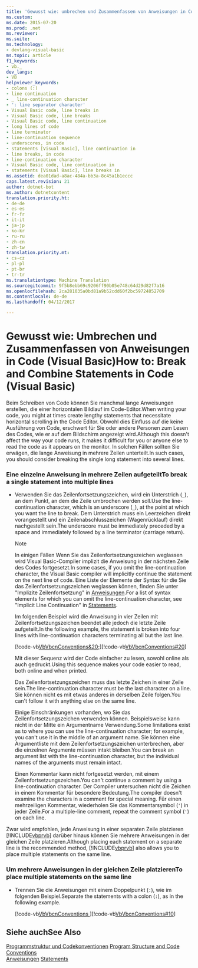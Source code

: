 ```yaml
---
title: 'Gewusst wie: umbrechen und Zusammenfassen von Anweisungen in Code (Visual Basic) | Microsoft-Dokumentation'
ms.custom: 
ms.date: 2015-07-20
ms.prod: .net
ms.reviewer: 
ms.suite: 
ms.technology:
- devlang-visual-basic
ms.topic: article
f1_keywords:
- vb._
dev_langs:
- VB
helpviewer_keywords:
- colons (:)
- line continuation
- _ line-continuation character
- ': line separator character'
- Visual Basic code, line breaks in
- Visual Basic code, line breaks
- Visual Basic code, line continuation
- long lines of code
- line terminator
- line-continuation sequence
- underscores, in code
- statements [Visual Basic], line continuation in
- line breaks, in code
- line-continuation character
- Visual Basic code, line continuation in
- statements [Visual Basic], line breaks in
ms.assetid: dea01dad-a8ac-484a-bb3a-8c45a1b1eccc
caps.latest.revision: 21
author: dotnet-bot
ms.author: dotnetcontent
translation.priority.ht:
- de-de
- es-es
- fr-fr
- it-it
- ja-jp
- ko-kr
- ru-ru
- zh-cn
- zh-tw
translation.priority.mt:
- cs-cz
- pl-pl
- pt-br
- tr-tr
ms.translationtype: Machine Translation
ms.sourcegitcommit: 9f5b8ebb69c9206ff90b05e748c64d29d82f7a16
ms.openlocfilehash: 2ca281035a0bd81a9b52cdd60f2bc59724852709
ms.contentlocale: de-de
ms.lasthandoff: 04/12/2017

---
```

# <a name="how-to-break-and-combine-statements-in-code-visual-basic"></a><span data-ttu-id="c5556-102">Gewusst wie: Umbrechen und Zusammenfassen von Anweisungen in Code (Visual Basic)</span><span class="sxs-lookup"><span data-stu-id="c5556-102">How to: Break and Combine Statements in Code (Visual Basic)</span></span>
<span data-ttu-id="c5556-103">Beim Schreiben von Code können Sie manchmal lange Anweisungen erstellen, die einer horizontalen Bildlauf im Code-Editor.</span><span class="sxs-lookup"><span data-stu-id="c5556-103">When writing your code, you might at times create lengthy statements that necessitate horizontal scrolling in the Code Editor.</span></span> <span data-ttu-id="c5556-104">Obwohl dies Einfluss auf die keine Ausführung von Code, erschwert für Sie oder andere Personen zum Lesen des Codes, wie er auf dem Bildschirm angezeigt wird.</span><span class="sxs-lookup"><span data-stu-id="c5556-104">Although this doesn't affect the way your code runs, it makes it difficult for you or anyone else to read the code as it appears on the monitor.</span></span> <span data-ttu-id="c5556-105">In solchen Fällen sollten Sie erwägen, die lange Anweisung in mehrere Zeilen unterteilt.</span><span class="sxs-lookup"><span data-stu-id="c5556-105">In such cases, you should consider breaking the single long statement into several lines.</span></span>  
  
### <a name="to-break-a-single-statement-into-multiple-lines"></a><span data-ttu-id="c5556-106">Eine einzelne Anweisung in mehrere Zeilen aufgeteilt</span><span class="sxs-lookup"><span data-stu-id="c5556-106">To break a single statement into multiple lines</span></span>  
  
-   <span data-ttu-id="c5556-107">Verwenden Sie das Zeilenfortsetzungszeichen, wird ein Unterstrich (`_`), an dem Punkt, an dem die Zeile umbrochen werden soll.</span><span class="sxs-lookup"><span data-stu-id="c5556-107">Use the line-continuation character, which is an underscore (`_`), at the point at which you want the line to break.</span></span> <span data-ttu-id="c5556-108">Dem Unterstrich muss ein Leerzeichen direkt vorangestellt und ein Zeilenabschlusszeichen (Wagenrücklauf) direkt nachgestellt sein.</span><span class="sxs-lookup"><span data-stu-id="c5556-108">The underscore must be immediately preceded by a space and immediately followed by a line terminator (carriage return).</span></span>  
  
    > [!NOTE]
    >  <span data-ttu-id="c5556-109">In einigen Fällen Wenn Sie das Zeilenfortsetzungszeichen weglassen wird Visual Basic-Compiler implizit die Anweisung in der nächsten Zeile des Codes fortgesetzt.</span><span class="sxs-lookup"><span data-stu-id="c5556-109">In some cases, if you omit the line-continuation character, the Visual Basic compiler will implicitly continue the statement on the next line of code.</span></span> <span data-ttu-id="c5556-110">Eine Liste der Elemente der Syntax für die Sie das Zeilenfortsetzungszeichen weglassen können, finden Sie unter "Implizite Zeilenfortsetzung" in [Anweisungen](../../../visual-basic/programming-guide/language-features/statements.md).</span><span class="sxs-lookup"><span data-stu-id="c5556-110">For a list of syntax elements for which you can omit the line-continuation character, see "Implicit Line Continuation" in [Statements](../../../visual-basic/programming-guide/language-features/statements.md).</span></span>  
  
     <span data-ttu-id="c5556-111">Im folgenden Beispiel wird die Anweisung in vier Zeilen mit Zeilenfortsetzungszeichen beendet alle jedoch die letzte Zeile aufgeteilt.</span><span class="sxs-lookup"><span data-stu-id="c5556-111">In the following example, the statement is broken into four lines with line-continuation characters terminating all but the last line.</span></span>  
  
     <span data-ttu-id="c5556-112">[!code-vb[VbVbcnConventions&20;](../../../visual-basic/programming-guide/language-features/codesnippet/VisualBasic/how-to-break-and-combine-statements-in-code_1.vb)]</span><span class="sxs-lookup"><span data-stu-id="c5556-112">[!code-vb[VbVbcnConventions#20](../../../visual-basic/programming-guide/language-features/codesnippet/VisualBasic/how-to-break-and-combine-statements-in-code_1.vb)]</span></span>  
  
     <span data-ttu-id="c5556-113">Mit dieser Sequenz wird der Code einfacher zu lesen, sowohl online als auch gedruckt.</span><span class="sxs-lookup"><span data-stu-id="c5556-113">Using this sequence makes your code easier to read, both online and when printed.</span></span>  
  
     <span data-ttu-id="c5556-114">Das Zeilenfortsetzungszeichen muss das letzte Zeichen in einer Zeile sein.</span><span class="sxs-lookup"><span data-stu-id="c5556-114">The line-continuation character must be the last character on a line.</span></span> <span data-ttu-id="c5556-115">Sie können nicht es mit etwas anderes in derselben Zeile folgen.</span><span class="sxs-lookup"><span data-stu-id="c5556-115">You can't follow it with anything else on the same line.</span></span>  
  
     <span data-ttu-id="c5556-116">Einige Einschränkungen vorhanden, wo Sie das Zeilenfortsetzungszeichen verwenden können. Beispielsweise kann nicht in der Mitte ein Argumentname Verwendung.</span><span class="sxs-lookup"><span data-stu-id="c5556-116">Some limitations exist as to where you can use the line-continuation character; for example, you can't use it in the middle of an argument name.</span></span> <span data-ttu-id="c5556-117">Sie können eine Argumentliste mit dem Zeilenfortsetzungszeichen unterbrechen, aber die einzelnen Argumente müssen intakt bleiben.</span><span class="sxs-lookup"><span data-stu-id="c5556-117">You can break an argument list with the line-continuation character, but the individual names of the arguments must remain intact.</span></span>  
  
     <span data-ttu-id="c5556-118">Einen Kommentar kann nicht fortgesetzt werden, mit einem Zeilenfortsetzungszeichen.</span><span class="sxs-lookup"><span data-stu-id="c5556-118">You can't continue a comment by using a line-continuation character.</span></span> <span data-ttu-id="c5556-119">Der Compiler untersuchen nicht die Zeichen in einem Kommentar für besondere Bedeutung.</span><span class="sxs-lookup"><span data-stu-id="c5556-119">The compiler doesn't examine the characters in a comment for special meaning.</span></span> <span data-ttu-id="c5556-120">Für einen mehrzeiligen Kommentar, wiederholen Sie das Kommentarsymbol (`'`) in jeder Zeile.</span><span class="sxs-lookup"><span data-stu-id="c5556-120">For a multiple-line comment, repeat the comment symbol (`'`) on each line.</span></span>  
  
 <span data-ttu-id="c5556-121">Zwar wird empfohlen, jede Anweisung in einer separaten Zeile platzieren [!INCLUDE[vbprvb](../../../csharp/programming-guide/concepts/linq/includes/vbprvb_md.md)] darüber hinaus können Sie mehrere Anweisungen in der gleichen Zeile platzieren.</span><span class="sxs-lookup"><span data-stu-id="c5556-121">Although placing each statement on a separate line is the recommended method, [!INCLUDE[vbprvb](../../../csharp/programming-guide/concepts/linq/includes/vbprvb_md.md)] also allows you to place multiple statements on the same line.</span></span>  
  
### <a name="to-place-multiple-statements-on-the-same-line"></a><span data-ttu-id="c5556-122">Um mehrere Anweisungen in der gleichen Zeile platzieren</span><span class="sxs-lookup"><span data-stu-id="c5556-122">To place multiple statements on the same line</span></span>  
  
-   <span data-ttu-id="c5556-123">Trennen Sie die Anweisungen mit einem Doppelpunkt (`:`), wie im folgenden Beispiel.</span><span class="sxs-lookup"><span data-stu-id="c5556-123">Separate the statements with a colon (`:`), as in the following example.</span></span>  
  
     <span data-ttu-id="c5556-124">[!code-vb[VbVbcnConventions&#10;](../../../visual-basic/programming-guide/language-features/codesnippet/VisualBasic/how-to-break-and-combine-statements-in-code_2.vb)]</span><span class="sxs-lookup"><span data-stu-id="c5556-124">[!code-vb[VbVbcnConventions#10](../../../visual-basic/programming-guide/language-features/codesnippet/VisualBasic/how-to-break-and-combine-statements-in-code_2.vb)]</span></span>  
  
## <a name="see-also"></a><span data-ttu-id="c5556-125">Siehe auch</span><span class="sxs-lookup"><span data-stu-id="c5556-125">See Also</span></span>  
 <span data-ttu-id="c5556-126">[Programmstruktur und Codekonventionen](../../../visual-basic/programming-guide/program-structure/program-structure-and-code-conventions.md) </span><span class="sxs-lookup"><span data-stu-id="c5556-126">[Program Structure and Code Conventions](../../../visual-basic/programming-guide/program-structure/program-structure-and-code-conventions.md) </span></span>  
<span data-ttu-id="c5556-127"> [Anweisungen](../../../visual-basic/programming-guide/language-features/statements.md)</span><span class="sxs-lookup"><span data-stu-id="c5556-127"> [Statements](../../../visual-basic/programming-guide/language-features/statements.md)</span></span>
